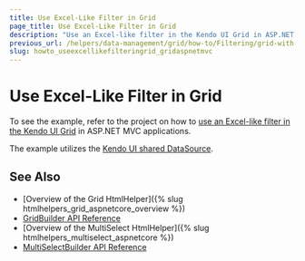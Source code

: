 ```yaml
---
title: Use Excel-Like Filter in Grid
page_title: Use Excel-Like Filter in Grid
description: "Use an Excel-like filter in the Kendo UI Grid in ASP.NET MVC applications."
previous_url: /helpers/data-management/grid/how-to/Filtering/grid-with-excel-like-filter
slug: howto_useexcellikefilteringrid_gridaspnetmvc
---
```


# Use Excel-Like Filter in Grid

To see the example, refer to the project on how to [use an Excel-like filter in the Kendo UI Grid](https://github.com/telerik/ui-for-aspnet-mvc-examples/tree/master/grid/grid-with-excel-like-filter) in ASP.NET MVC applications.

The example utilizes the [Kendo UI shared DataSource](https://demos.telerik.com/aspnet-mvc/datasource/shared-datasource).

## See Also

* [Overview of the Grid HtmlHelper]({% slug htmlhelpers_grid_aspnetcore_overview %})
* [GridBuilder API Reference](https://docs.telerik.com/aspnet-mvc/api/Kendo.Mvc.UI.Fluent/GridBuilder)
* [Overview of the MultiSelect HtmlHelper]({% slug htmlhelpers_multiselect_aspnetcore %})
* [MultiSelectBuilder API Reference](https://docs.telerik.com/kendo-ui/aspnet-mvc/api/Kendo.Mvc.UI.Fluent/MultiSelectBuilder)


